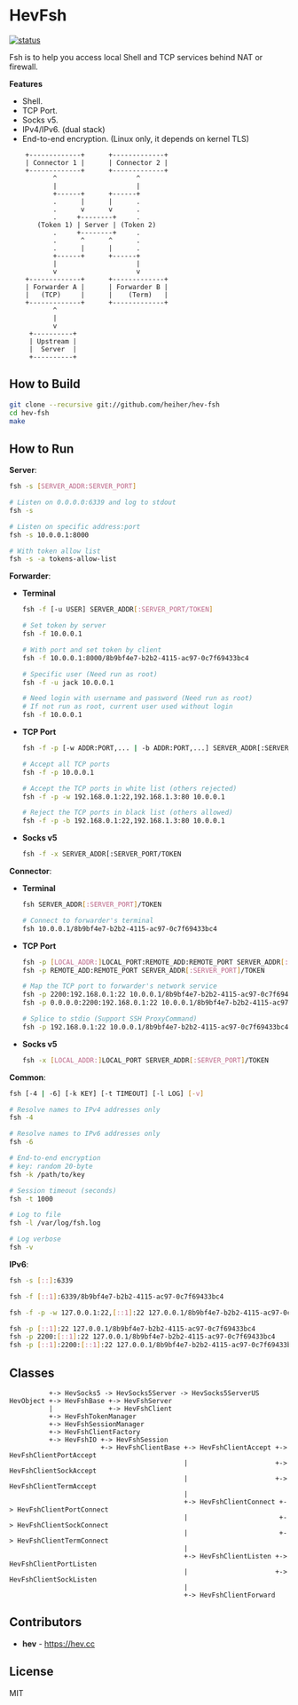 # HevFsh

[![status](https://github.com/heiher/hev-fsh/actions/workflows/build.yaml/badge.svg?branch=master&event=push)](https://github.com/heiher/hev-fsh)

Fsh is to help you access local Shell and TCP services behind NAT or firewall.

**Features**
* Shell.
* TCP Port.
* Socks v5.
* IPv4/IPv6. (dual stack)
* End-to-end encryption. (Linux only, it depends on kernel TLS)

```
    +-------------+      +-------------+
    | Connector 1 |      | Connector 2 |
    +-------------+      +-------------+
           ^                    ^
           |                    |
           +------+      +------+
           .      |      |      .
           .      v      v      .
           .     +--------+     .
       (Token 1) | Server | (Token 2)
           .     +--------+     .
           .      ^      ^      .
           .      |      |      .
           +------+      +------+
           |                    |
           v                    v
    +-------------+      +-------------+
    | Forwarder A |      | Forwarder B |
    |   (TCP)     |      |    (Term)   |
    +-------------+      +-------------+
           ^
           |
           v
     +----------+
     | Upstream |
     |  Server  |
     +----------+
```

## How to Build
```bash
git clone --recursive git://github.com/heiher/hev-fsh
cd hev-fsh
make
```

## How to Run

**Server**:
```bash
fsh -s [SERVER_ADDR:SERVER_PORT]

# Listen on 0.0.0.0:6339 and log to stdout
fsh -s

# Listen on specific address:port
fsh -s 10.0.0.1:8000

# With token allow list
fsh -s -a tokens-allow-list
```

**Forwarder**:
* **Terminal**
    ```bash
    fsh -f [-u USER] SERVER_ADDR[:SERVER_PORT/TOKEN]

    # Set token by server
    fsh -f 10.0.0.1

    # With port and set token by client
    fsh -f 10.0.0.1:8000/8b9bf4e7-b2b2-4115-ac97-0c7f69433bc4

    # Specific user (Need run as root)
    fsh -f -u jack 10.0.0.1

    # Need login with username and password (Need run as root)
    # If not run as root, current user used without login
    fsh -f 10.0.0.1
    ```
* **TCP Port**
    ```bash
    fsh -f -p [-w ADDR:PORT,... | -b ADDR:PORT,...] SERVER_ADDR[:SERVER_PORT/TOKEN

    # Accept all TCP ports
    fsh -f -p 10.0.0.1

    # Accept the TCP ports in white list (others rejected)
    fsh -f -p -w 192.168.0.1:22,192.168.1.3:80 10.0.0.1

    # Reject the TCP ports in black list (others allowed)
    fsh -f -p -b 192.168.0.1:22,192.168.1.3:80 10.0.0.1
    ```
* **Socks v5**
    ```bash
    fsh -f -x SERVER_ADDR[:SERVER_PORT/TOKEN
    ```

**Connector**:
* **Terminal**
    ```bash
    fsh SERVER_ADDR[:SERVER_PORT]/TOKEN

    # Connect to forwarder's terminal
    fsh 10.0.0.1/8b9bf4e7-b2b2-4115-ac97-0c7f69433bc4
    ```
* **TCP Port**
    ```bash
    fsh -p [LOCAL_ADDR:]LOCAL_PORT:REMOTE_ADD:REMOTE_PORT SERVER_ADDR[:SERVER_PORT]/TOKEN
    fsh -p REMOTE_ADD:REMOTE_PORT SERVER_ADDR[:SERVER_PORT]/TOKEN

    # Map the TCP port to forwarder's network service
    fsh -p 2200:192.168.0.1:22 10.0.0.1/8b9bf4e7-b2b2-4115-ac97-0c7f69433bc4
    fsh -p 0.0.0.0:2200:192.168.0.1:22 10.0.0.1/8b9bf4e7-b2b2-4115-ac97-0c7f69433bc4

    # Splice to stdio (Support SSH ProxyCommand)
    fsh -p 192.168.0.1:22 10.0.0.1/8b9bf4e7-b2b2-4115-ac97-0c7f69433bc4
    ```
* **Socks v5**
    ```bash
    fsh -x [LOCAL_ADDR:]LOCAL_PORT SERVER_ADDR[:SERVER_PORT]/TOKEN
    ```

**Common**:
```bash
fsh [-4 | -6] [-k KEY] [-t TIMEOUT] [-l LOG] [-v]

# Resolve names to IPv4 addresses only
fsh -4

# Resolve names to IPv6 addresses only
fsh -6

# End-to-end encryption
# key: random 20-byte
fsh -k /path/to/key

# Session timeout (seconds)
fsh -t 1000

# Log to file
fsh -l /var/log/fsh.log

# Log verbose
fsh -v
```

**IPv6**:
```bash
fsh -s [::]:6339

fsh -f [::1]:6339/8b9bf4e7-b2b2-4115-ac97-0c7f69433bc4

fsh -f -p -w 127.0.0.1:22,[::1]:22 127.0.0.1/8b9bf4e7-b2b2-4115-ac97-0c7f69433bc4

fsh -p [::1]:22 127.0.0.1/8b9bf4e7-b2b2-4115-ac97-0c7f69433bc4
fsh -p 2200:[::1]:22 127.0.0.1/8b9bf4e7-b2b2-4115-ac97-0c7f69433bc4
fsh -p [::1]:2200:[::1]:22 127.0.0.1/8b9bf4e7-b2b2-4115-ac97-0c7f69433bc4
```

## Classes

```
          +-> HevSocks5 -> HevSocks5Server -> HevSocks5ServerUS
HevObject +-> HevFshBase +-> HevFshServer
          |              +-> HevFshClient
          +-> HevFshTokenManager
          +-> HevFshSessionManager
          +-> HevFshClientFactory
          +-> HevFshIO +-> HevFshSession
                       +-> HevFshClientBase +-> HevFshClientAccept +-> HevFshClientPortAccept
                                            |                      +-> HevFshClientSockAccept
                                            |                      +-> HevFshClientTermAccept
                                            |
                                            +-> HevFshClientConnect +-> HevFshClientPortConnect
                                            |                       +-> HevFshClientSockConnect
                                            |                       +-> HevFshClientTermConnect
                                            |
                                            +-> HevFshClientListen +-> HevFshClientPortListen
                                            |                      +-> HevFshClientSockListen
                                            |
                                            +-> HevFshClientForward
```

## Contributors
* **hev** - https://hev.cc

## License
MIT
